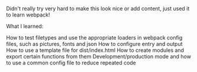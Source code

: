 Didn't really try very hard to make this look nice or add content, just used it to learn webpack!

What I learned:

How to test filetypes and use the appropriate loaders in webpack config files, such as pictures, fonts and json
How to configure entry and output
How to use a template file for dist/index.html
How to create modules and export certain functions from them
Development/production mode and how to use a common config file to reduce repeated code
